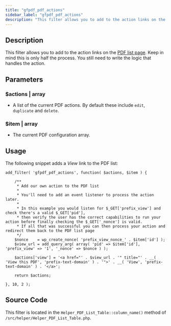 ```yaml
---
title: "gfpdf_pdf_actions"
sidebar_label: "gfpdf_pdf_actions"
description: "This filter allows you to add to the action links on the PDF list page. Keep in mind you still need to write the logic that handles the action. "
---
```


## Description 

This filter allows you to add to the action links on the [PDF list page](managing-pdfs.md). Keep in mind this is only half the process. You still need to write the logic that handles the action. 

## Parameters 

### $actions | array
*  A list of the current PDF actions. By default these include `edit`, `duplicate` and `delete`.

### $item | array
*  The current PDF configuration array.

## Usage 

The following snippet adds a *View* link to the PDF list:

``` 
add_filter( 'gfpdf_pdf_actions', function( $actions, $item ) {

	/**
	 * Add our own action to the PDF list
	 *
	 * You'll need to add an event listener to process the action later.
	 *
	 * In this example you would listen for $_GET['prefix_view'] and check there's a valid $_GET['pid'],
	 * then verify the user has the correct capabilities to run your action before finally checking the $_GET['_nonce'] is valid.
	 * If all that was successful you can then process your action and redirect them back to the PDF list page
	 */
	$nonce    = wp_create_nonce( 'prefix_view_nonce_' . $item['id'] );
	$view_url = add_query_arg( array( 'pid' => $item['id'], 'prefix_view' => '1', '_nonce' => $nonce ) );

	$actions['view'] = '<a href="' . $view_url . '" title="' . __( 'View this PDF', 'prefix-text-domain' ) . '">' . __( 'View', 'prefix-text-domain' ) . '</a>';

	return $actions;

}, 10, 2 );
```

## Source Code 

This filter is located in the `Helper_PDF_List_Table::column_name()` method of `/src/helper/Helper_PDF_List_Table.php`.